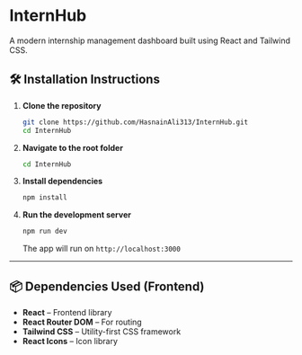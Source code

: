 
# InternHub

A modern internship management dashboard built using React and Tailwind CSS.

## 🛠 Installation Instructions

1. **Clone the repository**
   ```bash
   git clone https://github.com/HasnainAli313/InternHub.git
   cd InternHub
   ```

2. **Navigate to the root folder**
   ```bash
   cd InternHub
   ```

3. **Install dependencies**
   ```bash
   npm install
   ```

4. **Run the development server**
   ```bash
   npm run dev
   ```

   The app will run on `http://localhost:3000`

---

## 📦 Dependencies Used (Frontend)

- **React** – Frontend library
- **React Router DOM** – For routing
- **Tailwind CSS** – Utility-first CSS framework
- **React Icons** – Icon library


